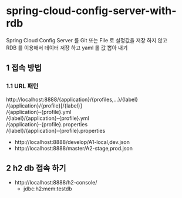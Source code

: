 # spring-cloud-config-server-with-rdb
Spring Cloud Config Server 를 Git 또는 File 로 설정값을 저장 하지 않고  
RDB 를 이용해서 데이터 저장 하고 yaml 롤 값 뽑아 내기

## 1 접속 방법 
### 1.1 URL 패턴
http://localhost:8888/{application}/{profiles,...}/{label}  
/{application}/{profile}[/{label}]  
/{application}-{profile}.yml  
/{label}/{application}-{profile}.yml  
/{application}-{profile}.properties  
/{label}/{application}-{profile}.properties  

- http://localhost:8888/develop/A1-local,dev.json
- http://localhost:8888/master/A2-stage,prod.json

## 2 h2 db 접속 하기
- http://localhost:8888/h2-console/
  - jdbc:h2:mem:testdb